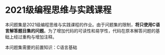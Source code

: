 # 2021级编程思维与实践课程

本问题集是2021级编程思维与实践课程的作业。由于问题集的限制，**将只使用C语言解答题目集的问题**。为了增加代码的可读性和易学性，代码在原本解答问题的基础上经过重构与增加注释。

本问题集需要的前置知识：C语言基础
